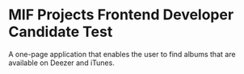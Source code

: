 # MIF Projects Frontend Developer Candidate Test


A one-page application that enables the user to find albums that are available on Deezer and iTunes.
